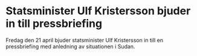 # Statsminister Ulf Kristersson bjuder in till pressbriefing

Fredag den 21 april bjuder statsminister Ulf Kristersson in till en pressbriefing med anledning av situationen i Sudan.
